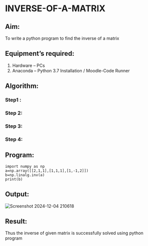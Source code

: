 # INVERSE-OF-A-MATRIX
## Aim:
To write a python program to find the inverse of a matrix
## Equipment’s required:
1. 	Hardware – PCs
2. 	Anaconda – Python 3.7 Installation / Moodle-Code Runner
## Algorithm:
### Step1 : 
### Step 2: 
### Step 3: 
### Step 4: 

## Program:
```
import numpy as np
a=np.array([[2,1,1],[1,1,1],[1,-1,2]])
b=np.linalg.inv(a)
print(b)
```

## Output:
![Screenshot 2024-12-04 210618](https://github.com/user-attachments/assets/3460818d-b008-4ec4-b28e-525d62b15dfa)


## Result:
Thus the inverse of given matrix is successfully solved using python program

